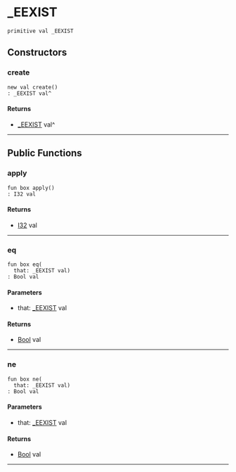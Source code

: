 # _EEXIST

```pony
primitive val _EEXIST
```

## Constructors

### create

```pony
new val create()
: _EEXIST val^
```

#### Returns

* [_EEXIST](files-_EEXIST) val^

---

## Public Functions

### apply

```pony
fun box apply()
: I32 val
```

#### Returns

* [I32](builtin-I32) val

---

### eq

```pony
fun box eq(
  that: _EEXIST val)
: Bool val
```
#### Parameters

*   that: [_EEXIST](files-_EEXIST) val

#### Returns

* [Bool](builtin-Bool) val

---

### ne

```pony
fun box ne(
  that: _EEXIST val)
: Bool val
```
#### Parameters

*   that: [_EEXIST](files-_EEXIST) val

#### Returns

* [Bool](builtin-Bool) val

---

